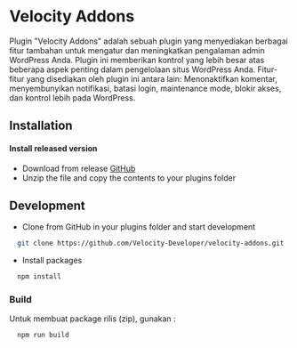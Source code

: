 # Velocity Addons
Plugin "Velocity Addons" adalah sebuah plugin yang menyediakan berbagai fitur tambahan untuk mengatur dan meningkatkan pengalaman admin WordPress Anda. Plugin ini memberikan kontrol yang lebih besar atas beberapa aspek penting dalam pengelolaan situs WordPress Anda. Fitur-fitur yang disediakan oleh plugin ini antara lain:
Menonaktifkan komentar, menyembunyikan notifikasi, batasi login, maintenance mode, blokir akses, dan kontrol lebih pada WordPress.

## Installation
#### Install released version
- Download from release [GitHub](https://github.com/Velocity-Developer/velocity-addons/releases)
- Unzip the file and copy the contents to your plugins folder

## Development
- Clone from GitHub in your plugins folder and start development
```bash
  git clone https://github.com/Velocity-Developer/velocity-addons.git
```
- Install packages
```bash
  npm install
```
### Build
Untuk membuat package rilis (zip), gunakan :
```bash
  npm run build
```

